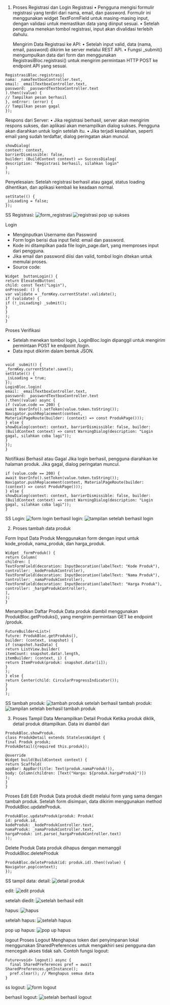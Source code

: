1. Proses Registrasi dan Login
   Registrasi
  •	Pengguna mengisi formulir registrasi yang terdiri dari nama, email, dan password. Formulir ini menggunakan widget TextFormField untuk masing-masing input, dengan validasi       untuk memastikan data yang diinput sesuai.
  •	Setelah pengguna menekan tombol registrasi, input akan divalidasi terlebih dahulu.

    Mengirim Data Registrasi ke API:
   • Setelah input valid, data (nama, email, password) dikirim ke server melalui REST API.
   •	Fungsi _submit() mengumpulkan data dari form dan menggunakan RegistrasiBloc.registrasi() untuk mengirim permintaan HTTP POST ke endpoint API yang sesuai.

```
RegistrasiBloc.registrasi(
nama: _namaTextboxController.text, 
email: _emailTextboxController.text, 
password: _passwordTextboxController.text
).then((value) {
// Tampilkan pesan berhasil
}, onError: (error) {
// Tampilkan pesan gagal
});
```
Respons dari Server:
•	Jika registrasi berhasil, server akan mengirim respons sukses, dan aplikasi akan menampilkan dialog sukses. Pengguna akan diarahkan untuk login setelah itu.
•	Jika terjadi kesalahan, seperti email yang sudah terdaftar, dialog peringatan akan muncul.
```
showDialog(
context: context, 
barrierDismissible: false, 
builder: (BuildContext context) => SuccessDialog(
description: "Registrasi berhasil, silahkan login"
)
);
```
Penyelesaian:
Setelah registrasi berhasil atau gagal, status loading dihentikan, dan aplikasi kembali ke keadaan normal.
```
setState(() {
_isLoading = false;
});
```
SS Registrasi:
![form_registrasi](https://github.com/user-attachments/assets/2e8349a2-95bc-4868-9e01-5a8742e26158)
![registrasi pop up sukses](https://github.com/user-attachments/assets/cd3ddfc5-a3a0-4a39-b407-0e8b605dccbf)

Login

- Menginputkan Username dan Password
- Form login berisi dua input field: email dan password.
- Kode ini ditampilkan pada file login_page.dart, yang memproses input dari pengguna.
- Jika email dan password diisi dan valid, tombol login ditekan untuk memulai proses.
- Source code:

```
Widget _buttonLogin() {
return ElevatedButton(
child: const Text("Login"),
onPressed: () {
var validate = _formKey.currentState!.validate();
if (validate) {
if (!_isLoading) _submit();
}
}
);
}

```
Proses Verifikasi
- Setelah menekan tombol login, LoginBloc.login dipanggil untuk mengirim permintaan POST ke endpoint /login.
- Data input dikirim dalam bentuk JSON.
```

void _submit() {
_formKey.currentState!.save();
setState(() {
_isLoading = true;
});
LoginBloc.login(
email: _emailTextboxController.text,
password: _passwordTextboxController.text
).then((value) async {
if (value.code == 200) {
await UserInfo().setToken(value.token.toString());
Navigator.pushReplacement(context,
MaterialPageRoute(builder: (context) => const ProdukPage()));
} else {
showDialog(context: context, barrierDismissible: false, builder: (BuildContext context) => const WarningDialog(description: "Login gagal, silahkan coba lagi"));
}
});
}
```
Notifikasi Berhasil atau Gagal
Jika login berhasil, pengguna diarahkan ke halaman produk. Jika gagal, dialog peringatan muncul.
```
if (value.code == 200) {
await UserInfo().setToken(value.token.toString());
Navigator.pushReplacement(context, MaterialPageRoute(builder: (context) => const ProdukPage()));
} else {
showDialog(context: context, barrierDismissible: false, builder: (BuildContext context) => const WarningDialog(description: "Login gagal, silahkan coba lagi"));
}

```
SS Login:
![form login](https://github.com/user-attachments/assets/264eb03b-c6bb-452e-a33a-3132820d0829)
berhasil login:
![tampilan setelah berhasil login](https://github.com/user-attachments/assets/073eca1c-4642-41ee-8123-3d48caeb692b)

2. Proses tambah data produk

Form Input Data Produk
Menggunakan form dengan input untuk kode_produk, nama_produk, dan harga_produk.
```
Widget _formProduk() {
return Column(
children: [
TextFormField(decoration: InputDecoration(labelText: "Kode Produk"), controller: _kodeProdukController),
TextFormField(decoration: InputDecoration(labelText: "Nama Produk"), controller: _namaProdukController),
TextFormField(decoration: InputDecoration(labelText: "Harga Produk"), controller: _hargaProdukController),
],
);
}

```
Menampilkan Daftar Produk
Data produk diambil menggunakan ProdukBloc.getProduks(), yang mengirim permintaan GET ke endpoint /produk.

```
FutureBuilder<List>(
future: ProdukBloc.getProduks(),
builder: (context, snapshot) {
if (snapshot.hasData) {
return ListView.builder(
itemCount: snapshot.data!.length,
itemBuilder: (context, i) {
return ItemProduk(produk: snapshot.data![i]);
}
);
} else {
return Center(child: CircularProgressIndicator());
}
}
);
```
SS tambah produk:
![tambah produk](https://github.com/user-attachments/assets/3059ab8b-243f-4a01-99e1-04d09bac5de6)
setelah berhasil tambah produk:
![tampilan setelah berhasil tambah produk](https://github.com/user-attachments/assets/38aa9e10-cf95-4415-87e2-bb898c81763e)

3. Proses Tampil Data
Menampilkan Detail Produk
Ketika produk diklik, detail produk ditampilkan. Data ini diambil dari 

```
ProdukBloc.showProduk.
class ProdukDetail extends StatelessWidget {
final Produk produk;
ProdukDetail({required this.produk});

@override
Widget build(BuildContext context) {
return Scaffold(
appBar: AppBar(title: Text(produk.namaProduk!)),
body: Column(children: [Text("Harga: ${produk.hargaProduk}")])
);
}
}
```

Proses Edit 
Edit Produk
Data produk diedit melalui form yang sama dengan tambah produk. Setelah form disimpan, data dikirim menggunakan method ProdukBloc.updateProduk.

```
ProdukBloc.updateProduk(produk: Produk(
id: produk.id,
kodeProduk: _kodeProdukController.text,
namaProduk: _namaProdukController.text,
hargaProduk: int.parse(_hargaProdukController.text)
));
```

Delete Produk
Data produk dihapus dengan memanggil ProdukBloc.deleteProduk
```
ProdukBloc.deleteProduk(id: produk.id).then((value) {
Navigator.pop(context);
});
```
SS tampil data:
detail:
![detail produk](https://github.com/user-attachments/assets/101a6f09-e8ef-4a33-94f1-e0854343ddf6)

edit:
![edit produk](https://github.com/user-attachments/assets/ce9c6c71-185f-4b09-80ee-b043d8d40e7a)

setelah diedit:
![setelah berhasil edit](https://github.com/user-attachments/assets/99494fe9-2d94-46b0-96a5-a8cf666e400d)

hapus:
![hapus](https://github.com/user-attachments/assets/0c17b1c0-5e10-4e09-b6ee-9b584e637e7e)

setelah hapus:
![setelah hapus](https://github.com/user-attachments/assets/9ccd1b7f-3355-4c71-b164-03e9948faecb)

pop up hapus:
![pop up hapus](https://github.com/user-attachments/assets/ac9211bf-9a5d-4ca4-8166-de81b0aaefbf)

logout
Proses Logout
Menghapus token dari penyimpanan lokal menggunakan SharedPreferences untuk mengakhiri sesi pengguna dan mencegah akses tidak sah. Contoh fungsi logout:
```
Future<void> logout() async {
  final SharedPreferences pref = await SharedPreferences.getInstance();
  pref.clear(); // Menghapus semua data
}
```
ss logout:
![form logout](https://github.com/user-attachments/assets/64c788d7-3c3a-4517-b1e8-46a82cf1d671)

berhasil logout:
![setelah berhasil logout](https://github.com/user-attachments/assets/8fce9310-4ac3-4141-a031-651f2b65e89a)









